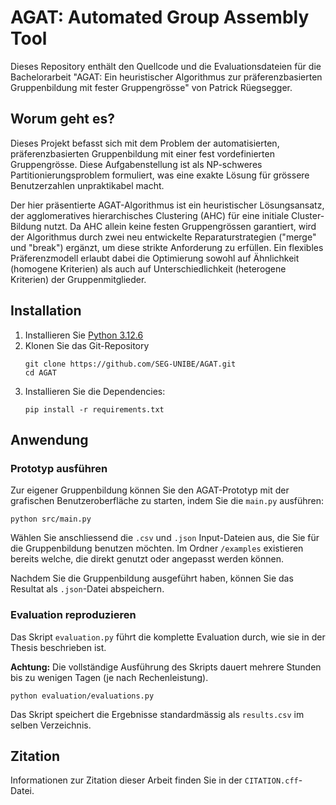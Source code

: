 # AGAT: Automated Group Assembly Tool

Dieses Repository enthält den Quellcode und die Evaluationsdateien für die Bachelorarbeit "AGAT: Ein heuristischer Algorithmus zur präferenzbasierten Gruppenbildung mit fester Gruppengrösse" von Patrick Rüegsegger.

## Worum geht es?

Dieses Projekt befasst sich mit dem Problem der automatisierten, präferenzbasierten Gruppenbildung mit einer fest vordefinierten Gruppengrösse. Diese Aufgabenstellung ist als NP-schweres Partitionierungsproblem formuliert, was eine exakte Lösung für grössere Benutzerzahlen unpraktikabel macht.

Der hier präsentierte AGAT-Algorithmus ist ein heuristischer Lösungsansatz, der agglomeratives hierarchisches Clustering (AHC) für eine initiale Cluster-Bildung nutzt. Da AHC allein keine festen Gruppengrössen garantiert, wird der Algorithmus durch zwei neu entwickelte Reparaturstrategien ("merge" und "break") ergänzt, um diese strikte Anforderung zu erfüllen. Ein flexibles Präferenzmodell erlaubt dabei die Optimierung sowohl auf Ähnlichkeit (homogene Kriterien) als auch auf Unterschiedlichkeit (heterogene Kriterien) der Gruppenmitglieder.


## Installation

1. Installieren Sie [Python 3.12.6](https://www.python.org/downloads/release/python-3126/)
 2. Klonen Sie das Git-Repository
	```
	git clone https://github.com/SEG-UNIBE/AGAT.git
	cd AGAT
	```
 3. Installieren Sie die Dependencies:
	```
	pip install -r requirements.txt
	```

## Anwendung

### Prototyp ausführen
Zur eigener Gruppenbildung können Sie den AGAT-Prototyp mit der grafischen Benutzeroberfläche zu starten, indem Sie die `main.py` ausführen:
```
python src/main.py
```
Wählen Sie anschliessend die `.csv` und `.json` Input-Dateien aus, die Sie für die Gruppenbildung benutzen möchten. Im Ordner `/examples` existieren bereits welche, die direkt genutzt oder angepasst werden können.

Nachdem Sie die Gruppenbildung ausgeführt haben, können Sie das Resultat als `.json`-Datei abspeichern.


### Evaluation reproduzieren

Das Skript `evaluation.py` führt die komplette Evaluation durch, wie sie in der Thesis beschrieben ist.

**Achtung:** Die vollständige Ausführung des Skripts dauert mehrere Stunden bis zu wenigen Tagen (je nach Rechenleistung).
```
python evaluation/evaluations.py
```
Das Skript speichert die Ergebnisse standardmässig als `results.csv` im selben Verzeichnis.

## Zitation

Informationen zur Zitation dieser Arbeit finden Sie in der `CITATION.cff`-Datei.